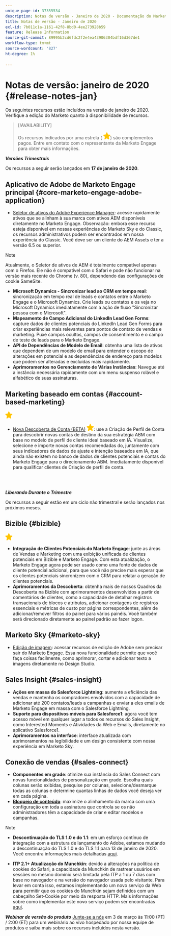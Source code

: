 ```yaml
---
unique-page-id: 37355534
description: Notas de versão - Janeiro de 2020 - Documentação do Marketo - Documentação do produto
title: Notas de versão - Janeiro de 2020
exl-id: 7b011c1a-1161-42f8-8bd0-4ee273928b59
feature: Release Information
source-git-commit: 89995b2cd6fdc2f2e4ea43906304bdf16d367de1
workflow-type: tm+mt
source-wordcount: '827'
ht-degree: 1%

---
```


# Notas de versão: janeiro de 2020 {#release-notes-jan}

Os seguintes recursos estão incluídos na versão de janeiro de 2020. Verifique a edição do Marketo quanto à disponibilidade de recursos.

>[!AVAILABILITY]
>
>Os recursos indicados por uma estrela ( ![(estrela)](assets/yellow-star.png)) são complementos pagos. Entre em contato com o representante da Marketo Engage para obter mais informações.

**_Versões Trimestrais_**

Os recursos a seguir serão lançados em **17 de janeiro de 2020**.

## Aplicativo de Adobe de Marketo Engage principal {#core-marketo-engage-adobe-application}

* [Seletor de ativos do Adobe Experience Manager](/help/marketo/product-docs/adobe-experience-cloud-integrations/importing-assets-with-adobe-experience-manager.md): acesse rapidamente ativos que se alinham à sua marca com ativos AEM disponíveis diretamente no Marketo Engage. Observação: embora esse recurso esteja disponível em nossas experiências do Marketo Sky e do Classic, os recursos administrativos podem ser encontrados em nossa experiência do Classic. Você deve ser um cliente do AEM Assets e ter a versão 6.5 ou superior.

>[!NOTE]
>
>Atualmente, o Seletor de ativos de AEM é totalmente compatível apenas com o Firefox. Ele não é compatível com o Safari e pode não funcionar na versão mais recente do Chrome (v. 80), dependendo das configurações de cookie SameSite.

* **Microsoft Dynamics - Sincronizar lead ao CRM em tempo real**: sincronização em tempo real de leads e contatos entre o Marketo Engage e o Microsoft Dynamics. Crie leads ou contatos e os veja no Microsoft Dynamics imediatamente com a ação de fluxo &quot;Sincronizar pessoa com o Microsoft&quot;.
* **Mapeamento de Campo Adicional do LinkedIn Lead Gen Forms**: capture dados de clientes potenciais do LinkedIn Lead Gen Forms para criar experiências mais relevantes para pontos de contato de vendas e marketing. Puxe campos ocultos, campos de consentimento e o campo de teste de leads para o Marketo Engage.
* **API de Dependências de Modelo de Email**: obtenha uma lista de ativos que dependem de um modelo de email para entender o escopo de alterações em potencial e as dependências de endereço para modelos que podem ser alteradas e excluídas mais rapidamente.
* **Aprimoramentos no Gerenciamento de Várias Instâncias**: Navegue até a instância necessária rapidamente com um menu suspenso rolável e alfabético de suas assinaturas.

## Marketing baseado em contas {#account-based-marketing}

![(estrela)](assets/yellow-star.png)

* [Nova Descoberta de Conta (BETA)](https://docs.marketo.com/x/WQA6Ag) ![(star)](assets/yellow-star.png): use a Criação de Perfil de Conta para descobrir novas contas de destino da sua estratégia ABM com base no modelo de perfil de cliente ideal baseado em IA. Visualize, selecione e importe novas contas recomendadas do, juntamente com seus indicadores de dados de ajuste e intenção baseados em IA, que ainda não existem no banco de dados de clientes potenciais e contas do Marketo Engage para o direcionamento ABM. Imediatamente disponível para qualificar clientes de Criação de perfil de conta.

<br> 

**_Liberando Durante o Trimestre_**

Os recursos a seguir estão em um ciclo não trimestral e serão lançados nos próximos meses.

## Bizible {#bizible}

![(estrela)](assets/yellow-star.png)

* **Integração de Clientes Potenciais do Marketo Engage**: junte as áreas de Vendas e Marketing com uma exibição unificada de clientes potenciais em Bizible e Marketo Engage. Com esta atualização, o Marketo Engage agora pode ser usado como uma fonte de dados de cliente potencial adicional, para que você não precise mais esperar que os clientes potenciais sincronizem com o CRM para relatar a geração de clientes potenciais.
* **Aprimoramentos da Descoberta**: obtenha mais de nossos Quadros da Descoberta na Bizible com aprimoramentos desenvolvidos a partir de comentários de clientes, como a capacidade de detalhar registros transacionais de blocos e atributos, adicionar contagens de registros essenciais e métricas de custo por página correspondentes, além de adicionar/remover filtros do painel para vários painéis. Você também será direcionado diretamente ao painel padrão ao fazer logon.

## Marketo Sky {#marketo-sky}

* [Edição de imagem](https://experienceleague.adobe.com/docs/marketo/sky/design-studio/marketo-image-editor.html?lang=en#design-studio): acessar recursos de edição de Adobe sem precisar sair do Marketo Engage. Essa nova funcionalidade permite que você faça coisas facilmente, como aprimorar, cortar e adicionar texto a imagens diretamente no Design Studio.

## Sales Insight {#sales-insight}

* **Ações em massa do Salesforce Lightning**: aumente a eficiência das vendas e mantenha os compradores envolvidos com a capacidade de adicionar até 200 contatos/leads a campanhas e enviar a eles emails de Marketo Engage em massa com o Salesforce Lightning.
* **Suporte para dispositivos móveis para Salesforce1**: agora você tem acesso móvel em qualquer lugar a todos os recursos do Sales Insight, como Interested Moments e Atividades da Web e Emails, diretamente no aplicativo Salesforce1.
* **Aprimoramentos na interface**: interface atualizada com aprimoramentos na legibilidade e um design consistente com nossa experiência em Marketo Sky.

## Conexão de vendas {#sales-connect}

* **Componentes em grade**: otimize sua instância do Sales Connect com novas funcionalidades de personalização em grade. Escolha quais colunas serão exibidas, pesquise por colunas, selecione/desmarque todas as colunas e determine quantas linhas de dados você deseja ver em cada página.
* **[Bloqueio de conteúdo](/help/marketo/product-docs/marketo-sales-connect/admin/content-lockdown.md)**: maximize o alinhamento da marca com uma configuração em toda a assinatura que controla se os não administradores têm a capacidade de criar e editar modelos e campanhas.

>[!NOTE]
>
>* **Descontinuação do TLS 1.0 e do 1.1**: em um esforço contínuo de integração com a estrutura de lançamento do Adobe, estamos mudando a descontinuação do TLS 1.0 e do TLS 1.1 para 13 de janeiro de 2020. Você encontra informações mais detalhadas [aqui](https://nation.marketo.com/docs/DOC-7059-tls-10-11-deprecation-faq).
>
>* **ITP 2.1+ Atualização do Munchkin**: devido a alterações na política de cookies do Safari, a capacidade da Munchkin de rastrear usuários em sessões no mesmo domínio será limitada pela ITP a 1 ou 7 dias com base no navegador e na versão do navegador usada pelo visitante. Para levar em conta isso, estamos implementando um novo serviço da Web para permitir que os cookies do Munchkin sejam definidos com um cabeçalho Set-Cookie por meio da resposta HTTP. Mais informações sobre como implementar este novo serviço podem ser encontradas [aqui](https://nation.marketo.com/docs/DOC-7351).

**_Webinar de versão do produto_** [Junte-se a nós](https://engage.marketo.com/Jan_Feb_20_Release_Webinar_Registration.html) em 3 de março às 11:00 (PT) / 2:00 (ET) para um webinário ao vivo hospedado por nossa equipe de produtos e saiba mais sobre os recursos incluídos nesta versão.
